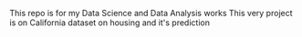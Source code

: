 This repo is for my Data Science and Data Analysis works
This very project is on California dataset on housing and it's prediction